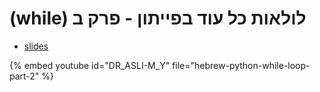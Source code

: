 # (while) לולאות כל עוד בפייתון - פרק ב


* [slides](https://code-maven.com/slides/python-programming/duplicate-input-call)

{% embed youtube id="DR_ASLI-M_Y" file="hebrew-python-while-loop-part-2" %}

